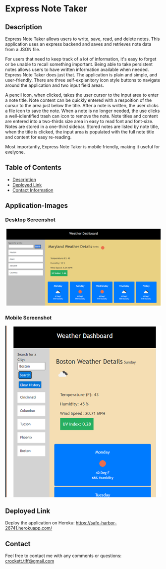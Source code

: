 # Express Note Taker

## Description

Express Note Taker allows users to write, save, read, and delete notes. This application uses an express backend and saves and retrieves note data from a JSON file. 

For users that need to keep track of a lot of information, it's easy to forget or be unable to recall something important. Being able to take persistent notes allows users to have written information available when needed.  Express Note Taker does just that.  The application is plain and simple, and user-friendly. There are three self-explanitory icon style buttons to navigate around the application and two input field areas. 

A pencil icon, when clicked, takes the user cursor to the input area to enter a note title. Note content can be quickly entered with a respoition of the cursur to the area just below the title.  After a note is written, the user clicks a file icon to save the note.  When a note is no longer needed, the use clicks a well-idientified trash can icon to remove the note. Note titles and content are entered into a two-thirds size area in easy to read font and font-size.  Notes are stored in a one-third sidebar. Stored notes are listed by note title, when the title is clicked, the input area is populated with the full note title and content for easy re-reading.

Most importantly, Express Note Taker is mobile friendly, making it useful for evelyone. 

## Table of Contents
* [Description](#description)
* [Deployed Link](#link)
* [Contact Information](#contact) 

## Application-Images

### Desktop Screenshot
![Screenshot of desktop webpage](https://github.com/tiffcrockett/06-Weather-Dashboard/blob/main/assets/images/Dashboard-desktop.png?)

### Mobile Screenshot
![Screenshot of mobile webpage](https://github.com/tiffcrockett/06-Weather-Dashboard/blob/main/assets/images/weathrscrn.png?)


## Deployed Link

Deploy the application on Heroku:  https://safe-harbor-26741.herokuapp.com/

## Contact 
Feel free to contact me with any comments or questions:
crockett.tiff@gmail.com
